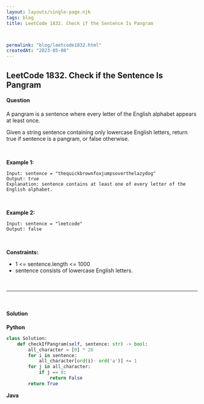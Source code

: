 ```yaml
---
layout: layouts/single-page.njk
tags: blog
title: LeetCode 1832. Check if the Sentence Is Pangram



permalink: "blog/leetcode1832.html"
createdAt: "2023-05-08"
---
```


## LeetCode 1832. Check if the Sentence Is Pangram



#### Question
A pangram is a sentence where every letter of the English alphabet appears at least once.

Given a string sentence containing only lowercase English letters, return true if sentence is a pangram, or false otherwise.

<p>&nbsp;</p>

**Example 1:**

    Input: sentence = "thequickbrownfoxjumpsoverthelazydog"
    Output: true
    Explanation: sentence contains at least one of every letter of the English alphabet.

<p>&nbsp;</p>

**Example 2:**

    Input: sentence = "leetcode"
    Output: false

<p>&nbsp;</p>



**Constraints:**


* 1 <= sentence.length <= 1000
* sentence consists of lowercase English letters.




<p>&nbsp;</p>

---

<p>&nbsp;</p>  

#### Solution
**Python**
```Python
class Solution:
    def checkIfPangram(self, sentence: str) -> bool:
        all_character = [0] * 26
        for i in sentence:
            all_character[ord(i)- ord('a')] += 1
        for j in all_character:
            if j == 0:
                return False
        return True
```

**Java**